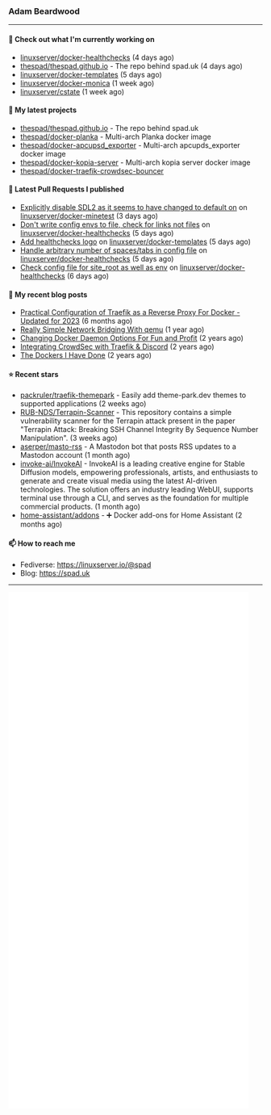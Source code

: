 ### Adam Beardwood
---
#### 👷 Check out what I'm currently working on

- [linuxserver/docker-healthchecks](https://github.com/linuxserver/docker-healthchecks) (4 days ago)
- [thespad/thespad.github.io](https://github.com/thespad/thespad.github.io) - The repo behind spad.uk (4 days ago)
- [linuxserver/docker-templates](https://github.com/linuxserver/docker-templates) (5 days ago)
- [linuxserver/docker-monica](https://github.com/linuxserver/docker-monica) (1 week ago)
- [linuxserver/cstate](https://github.com/linuxserver/cstate) (1 week ago)

#### 🌱 My latest projects

- [thespad/thespad.github.io](https://github.com/thespad/thespad.github.io) - The repo behind spad.uk
- [thespad/docker-planka](https://github.com/thespad/docker-planka) - Multi-arch Planka docker image
- [thespad/docker-apcupsd_exporter](https://github.com/thespad/docker-apcupsd_exporter) - Multi-arch apcupds_exporter docker image
- [thespad/docker-kopia-server](https://github.com/thespad/docker-kopia-server) - Multi-arch kopia server docker image 
- [thespad/docker-traefik-crowdsec-bouncer](https://github.com/thespad/docker-traefik-crowdsec-bouncer)

#### 🔨 Latest Pull Requests I published

- [Explicitly disable SDL2 as it seems to have changed to default on](https://github.com/linuxserver/docker-minetest/pull/56) on [linuxserver/docker-minetest](https://github.com/linuxserver/docker-minetest) (3 days ago)
- [Don&#39;t write config envs to file, check for links not files](https://github.com/linuxserver/docker-healthchecks/pull/118) on [linuxserver/docker-healthchecks](https://github.com/linuxserver/docker-healthchecks) (5 days ago)
- [Add healthchecks logo](https://github.com/linuxserver/docker-templates/pull/305) on [linuxserver/docker-templates](https://github.com/linuxserver/docker-templates) (5 days ago)
- [Handle arbitrary number of spaces/tabs in config file](https://github.com/linuxserver/docker-healthchecks/pull/117) on [linuxserver/docker-healthchecks](https://github.com/linuxserver/docker-healthchecks) (5 days ago)
- [Check config file for site_root as well as env](https://github.com/linuxserver/docker-healthchecks/pull/116) on [linuxserver/docker-healthchecks](https://github.com/linuxserver/docker-healthchecks) (6 days ago)

#### 📜 My recent blog posts

- [Practical Configuration of Traefik as a Reverse Proxy For Docker - Updated for 2023](https://www.spad.uk/posts/practical-configuration-of-traefik-as-a-reverse-proxy-for-docker-updated-for-2023/) (6 months ago)
- [Really Simple Network Bridging With qemu](https://www.spad.uk/posts/really-simple-network-bridging-with-qemu/) (1 year ago)
- [Changing Docker Daemon Options For Fun and Profit](https://www.spad.uk/posts/changing-docker-daemon-options-for-fun-and-profit/) (2 years ago)
- [Integrating CrowdSec with Traefik &amp; Discord](https://www.spad.uk/posts/integrating-crowdsec-with-traefik-discord/) (2 years ago)
- [The Dockers I Have Done](https://www.spad.uk/posts/the-dockers-i-have-done/) (2 years ago)

#### ⭐ Recent stars

- [packruler/traefik-themepark](https://github.com/packruler/traefik-themepark) - Easily add theme-park.dev themes to supported applications (2 weeks ago)
- [RUB-NDS/Terrapin-Scanner](https://github.com/RUB-NDS/Terrapin-Scanner) - This repository contains a simple vulnerability scanner for the Terrapin attack present in the paper &#34;Terrapin Attack: Breaking SSH Channel Integrity By Sequence Number Manipulation&#34;. (3 weeks ago)
- [aserper/masto-rss](https://github.com/aserper/masto-rss) - A Mastodon bot that posts RSS updates to a Mastodon account (1 month ago)
- [invoke-ai/InvokeAI](https://github.com/invoke-ai/InvokeAI) - InvokeAI is a leading creative engine for Stable Diffusion models, empowering professionals, artists, and enthusiasts to generate and create visual media using the latest AI-driven technologies. The solution offers an industry leading WebUI, supports terminal use through a CLI, and serves as the foundation for multiple commercial products. (1 month ago)
- [home-assistant/addons](https://github.com/home-assistant/addons) - :heavy_plus_sign: Docker add-ons for Home Assistant (2 months ago)

#### 📫 How to reach me
- Fediverse: https://linuxserver.io/@spad
- Blog: https://spad.uk
---
<img src="https://raw.githubusercontent.com/thespad/thespad/main/github-metrics.svg">
